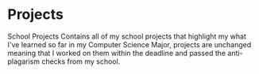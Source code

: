 # Projects
School Projects
Contains all of my school projects that highlight my what I've learned so far in my Computer Science Major, projects are unchanged meaning that I
worked on them within the deadline and passed the anti-plagarism checks from my school.

